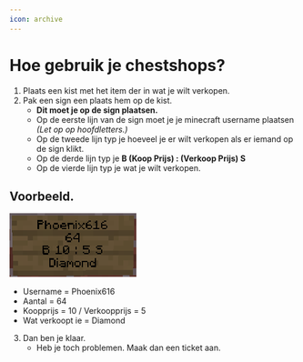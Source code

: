 ```yaml
---
icon: archive
---
```


# Hoe gebruik je chestshops?

 1.  Plaats een kist met het item der in wat je wilt verkopen.
 2. Pak een sign een plaats hem op de kist.
    - **Dit moet je op de sign plaatsen.** 
    - Op de eerste lijn van de sign moet je je minecraft username plaatsen _(Let op op hoofdletters.)_
    - Op de tweede lijn typ je hoeveel je er wilt verkopen als er iemand op de sign klikt. 
    - Op de derde lijn typ je **B (Koop Prijs) : (Verkoop Prijs) S**
    - Op de vierde lijn typ je wat je wilt verkopen.

## Voorbeeld.

![](../static/chest1.png)

 - Username = Phoenix616 
 - Aantal = 64 
 - Koopprijs = 10 / Verkoopprijs = 5
 - Wat verkoopt ie = Diamond


 3. Dan ben je klaar.
     - Heb je toch problemen. Maak dan een ticket aan.
